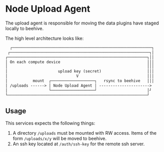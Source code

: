 # Node Upload Agent

The upload agent is responsible for moving the data plugins have staged locally to beehive.

The high level architecture looks like:

```txt
  ┌─────────────────────────────────────────────────────────────┐
 ┌─────────────────────────────────────────────────────────────┐│
┌─────────────────────────────────────────────────────────────┐││
│ On each compute device                                      │││
│                                                             │││
│                      upload key (secret)                    │││
│                              V                              │││
│           mount  ┌───────────────────┐   rsync to beehive   │││
│ /uploads ------> │ Node Upload Agent │ ---------------------->
│                  └───────────────────┘                      │┘
└─────────────────────────────────────────────────────────────┘
```

## Usage

This services expects the following things:

1. A directory `/uploads` must be mounted with RW access. Items of the form `/uploads/x/y` will be moved to beehive.
2. An ssh key located at `/auth/ssh-key` for the remote ssh server.
